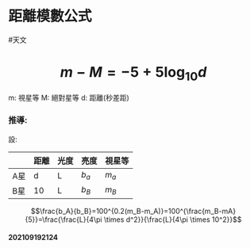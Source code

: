 # 距離模數公式
#天文 
# $$m-M=-5+5\log _{10}d$$
m: 視星等
M: 絕對星等
d: 距離(秒差距)
### 推導:
設:

| | 距離 | 光度 | 亮度 | 視星等 |
|---|---|---|---|---|
| A星 | d | L | $b_a$ | $m_a$ |
| B星 | 10 | L | $b_B$ | $m_B$ |
$$\frac{b_A}{b_B}=100^{0.2(m_B-m_A)}=100^{\frac{m_B-mA}{5}}=\frac{\frac{L}{4\pi \times d^2}}{\frac{L}{4\pi \times 10^2}}$$
#### 202109192124